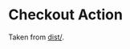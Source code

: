 # Checkout Action

Taken from [dist/](https://github.com/actions/checkout/blob/01aecccf739ca6ff86c0539fbc67a7a5007bbc81/dist).
